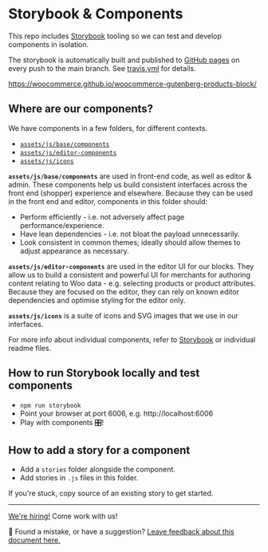 # Storybook & Components

This repo includes [Storybook](https://storybook.js.org) tooling so we can test and develop components in isolation.

The storybook is automatically built and published to [GitHub pages](https://woocommerce.github.io/woocommerce-gutenberg-products-block/) on every push to the main branch. See [travis.yml](https://github.com/woocommerce/woocommerce-gutenberg-products-block/blob/trunk/.travis.yml) for details.

https://woocommerce.github.io/woocommerce-gutenberg-products-block/

## Where are our components?
We have components in a few folders, for different contexts.

- [`assets/js/base/components`](https://github.com/woocommerce/woocommerce-gutenberg-products-block/tree/trunk/assets/js/base/components)
- [`assets/js/editor-components`](https://github.com/woocommerce/woocommerce-gutenberg-products-block/tree/trunk/assets/js/editor-components)
- [`assets/js/icons`](https://github.com/woocommerce/woocommerce-gutenberg-products-block/tree/trunk/assets/js/icons)

__`assets/js/base/components`__ are used in front-end code, as well as editor & admin.
These components help us build consistent interfaces across the front end (shopper) experience and elsewhere.
Because they can be used in the front end and editor, components in this folder should:

-  Perform efficiently - i.e. not adversely affect page performance/experience.
-  Have lean dependencies - i.e. not bloat the payload unnecessarily.
-  Look consistent in common themes; ideally should allow themes to adjust appearance as necessary.

__`assets/js/editor-components`__ are used in the editor UI for our blocks.
They allow us to build a consistent and powerful UI for merchants for authoring content relating to Woo data - e.g. selecting products or product attributes. Because they are focused on the editor, they can rely on known editor dependencies and optimise styling for the editor only.

__`assets/js/icons`__ is a suite of icons and SVG images that we use in our interfaces.

For more info about individual components, refer to [Storybook](https://woocommerce.github.io/woocommerce-gutenberg-products-block/) or individual readme files.

## How to run Storybook locally and test components

- `npm run storybook`
- Point your browser at port 6006, e.g. http://localhost:6006
- Play with components 🎛!

## How to add a story for a component

- Add a `stories` folder alongside the component.
- Add stories in `.js` files in this folder.

If you're stuck, copy source of an existing story to get started.

<!-- FEEDBACK -->
---

[We're hiring!](https://woocommerce.com/careers/) Come work with us!

🐞 Found a mistake, or have a suggestion? [Leave feedback about this document here.](https://github.com/woocommerce/woocommerce-gutenberg-products-block/issues/new?assignees=&labels=type%3A+documentation&template=--doc-feedback.md&title=Feedback%20on%20./docs/contributors/components.md)
<!-- /FEEDBACK -->

